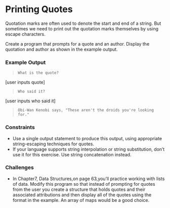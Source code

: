 # Printing Quotes
Quotation marks are often used to denote the start and end of a string. But 
sometimes we need to print out the quotation marks themselves by using escape 
characters.

Create a program that prompts for a quote and an author. Display the quotation 
and author as shown in the example output.

### **Example Output**
>`What is the quote?`

[user inputs quote]

>`Who said it?`

[user inputs who said it]

>`Obi-Wan Kenobi says, "These aren't the droids you're looking for."` 

### **Constraints**
- Use a single output statement to produce this output, using appropriate 
string-escaping techniques for quotes.
- If your language supports string interpolation or string substitution, don’t 
use it for this exercise. Use string concatenation instead.

### **Challenges**
- In Chapter7, Data Structures,on page 63,you’ll practice working with lists of 
data. Modify this program so that instead of prompting for quotes from the user 
you create a structure that holds quotes and their associated attributions and 
then display all of the quotes using the format in the example. An array of 
maps would be a good choice.